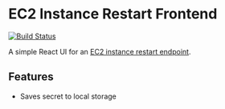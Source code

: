# EC2 Instance Restart Frontend
[![Build Status](https://travis-ci.org/shepherdjerred/ec2-instance-restart-frontend.svg?branch=master)](https://travis-ci.org/shepherdjerred/ec2-instance-restart-frontend)

A simple React UI for an [EC2 instance restart endpoint](https://github.com/shepherdjerred/ec2-instance-restart).

## Features
* Saves secret to local storage
